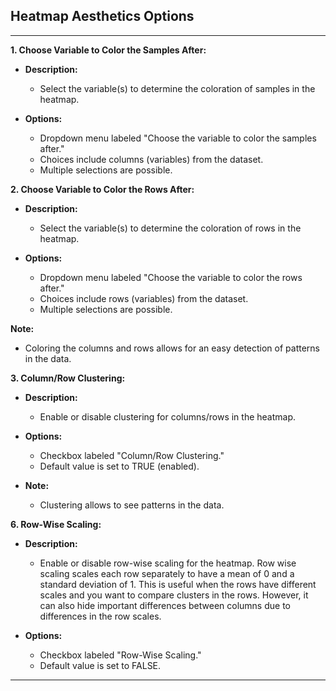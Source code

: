 ## Heatmap Aesthetics Options

---
**1. Choose Variable to Color the Samples After:**

- **Description:**
  - Select the variable(s) to determine the coloration of samples in the heatmap.
  
- **Options:**
  - Dropdown menu labeled "Choose the variable to color the samples after."
  - Choices include columns (variables) from the dataset.
  - Multiple selections are possible.

**2. Choose Variable to Color the Rows After:**

- **Description:**
  - Select the variable(s) to determine the coloration of rows in the heatmap.

- **Options:**
  - Dropdown menu labeled "Choose the variable to color the rows after."
  - Choices include rows (variables) from the dataset.
  - Multiple selections are possible.

**Note:**
- Coloring the columns and rows allows for an easy detection of patterns in the data.

**3. Column/Row Clustering:**

- **Description:**
  - Enable or disable clustering for columns/rows in the heatmap.

- **Options:**
  - Checkbox labeled "Column/Row Clustering."
  - Default value is set to TRUE (enabled).

- **Note:**
  - Clustering allows to see patterns in the data.

**6. Row-Wise Scaling:**

- **Description:**
  - Enable or disable row-wise scaling for the heatmap. Row wise scaling scales each 
    row separately to have a mean of 0 and a standard deviation of 1. This is useful 
    when the rows have different scales and you want to compare clusters in the rows. 
    However, it can also hide important differences between columns due to differences 
    in the row scales.

- **Options:**
  - Checkbox labeled "Row-Wise Scaling."
  - Default value is set to FALSE.

---

